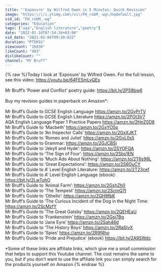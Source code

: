 ```yaml
---
title: "'Exposure' by Wilfred Owen in 5 Minutes: Quick Revision"
image: "https:\/\/i.ytimg.com\/vi\/FH_robM_-wg\/hqdefault.jpg"
vid_id: "FH_robM_-wg"
categories: "Education"
tags: ["aqa","English literature","poetry"]
date: "2022-01-14T07:54:34+03:00"
vid_date: "2021-02-06T09:30:02Z"
duration: "PT5M1S"
viewcount: "16830"
likeCount: "493"
dislikeCount: ""
channel: "Mr Bruff"
---
```

{% raw %}Today I look at 'Exposure' by Wilfred Owen. For the full lesson, see this video: <a rel="nofollow" target="blank" href="https://youtu.be/64FESmLvQEs">https://youtu.be/64FESmLvQEs</a> <br /><br />Mr Bruff’s ‘Power and Conflict’ poetry guide: <a rel="nofollow" target="blank" href="https://bit.ly/2PS8bw6">https://bit.ly/2PS8bw6</a> <br /><br />Buy my revision guides in paperback on Amazon*:<br /><br />Mr Bruff’s Guide to GCSE English Language  <a rel="nofollow" target="blank" href="https://amzn.to/2GvPrTV">https://amzn.to/2GvPrTV</a> <br />Mr Bruff’s Guide to GCSE English Literature  <a rel="nofollow" target="blank" href="https://amzn.to/2POt3V7">https://amzn.to/2POt3V7</a> <br />AQA English Language Paper 1 Practice Papers  <a rel="nofollow" target="blank" href="https://amzn.to/2HnZ0D8">https://amzn.to/2HnZ0D8</a><br />Mr Bruff’s Guide to ‘Macbeth’ <a rel="nofollow" target="blank" href="https://amzn.to/2GxYO5p">https://amzn.to/2GxYO5p</a> <br />Mr Bruff’s Guide to ‘An Inspector Calls’ <a rel="nofollow" target="blank" href="https://amzn.to/2GxXJKT">https://amzn.to/2GxXJKT</a> <br />Mr Bruff’s Guide to ‘Romeo and Juliet’ <a rel="nofollow" target="blank" href="https://amzn.to/2GvL0s5">https://amzn.to/2GvL0s5</a> <br />Mr Bruff’s Guide to Grammar: <a rel="nofollow" target="blank" href="https://amzn.to/2GJCBSj">https://amzn.to/2GJCBSj</a> <br />Mr Bruff’s Guide to ‘Jekyll and Hyde’: <a rel="nofollow" target="blank" href="https://amzn.to/2SYOFQA">https://amzn.to/2SYOFQA</a> <br />Mr Bruff’s Guide to ‘The Sign of Four’: <a rel="nofollow" target="blank" href="https://amzn.to/2Sbs1EN">https://amzn.to/2Sbs1EN</a> <br />Mr Bruff’s Guide to ‘Much Ado About Nothing’: <a rel="nofollow" target="blank" href="https://amzn.to/2T6s98L">https://amzn.to/2T6s98L</a> <br />Mr Bruff’s Guide to ‘Great Expectations’: <a rel="nofollow" target="blank" href="https://amzn.to/2S6OuCY">https://amzn.to/2S6OuCY</a> <br />Mr Bruff’s Guide to A’ Level English Literature: <a rel="nofollow" target="blank" href="https://amzn.to/2T23cef">https://amzn.to/2T23cef</a> <br />Mr Bruff’s Guide to A’ Level English Language (ebook): <a rel="nofollow" target="blank" href="https://bit.ly/2LwTuhO">https://bit.ly/2LwTuhO</a> <br />Mr Bruff’s Guide to ‘Animal Farm’: <a rel="nofollow" target="blank" href="https://amzn.to/2GshZh0">https://amzn.to/2GshZh0</a> <br />Mr Bruff’s Guide to ‘The Tempest’ <a rel="nofollow" target="blank" href="https://amzn.to/2ScmQ7t">https://amzn.to/2ScmQ7t</a> <br />Mr Bruff’s Guide to ‘Othello’: <a rel="nofollow" target="blank" href="https://amzn.to/2QH9fbK">https://amzn.to/2QH9fbK</a> <br />Mr Bruff’s Guide to ‘The Curious Incident of the Dog in the Night Time: <a rel="nofollow" target="blank" href="https://amzn.to/2ScMzfY">https://amzn.to/2ScMzfY</a> <br />Mr Bruff’s Guide to ‘The Great Gatsby’ <a rel="nofollow" target="blank" href="https://amzn.to/2QEHEaU">https://amzn.to/2QEHEaU</a> <br />Mr Bruff’s Guide to ‘Frankenstein’ <a rel="nofollow" target="blank" href="https://amzn.to/2Gsj7Bg">https://amzn.to/2Gsj7Bg</a> <br />Mr Bruff’s Guide to ‘Jane Eyre’ <a rel="nofollow" target="blank" href="https://amzn.to/2Sah46d">https://amzn.to/2Sah46d</a> <br />Mr Bruff’s Guide to ‘The History Boys’ <a rel="nofollow" target="blank" href="https://amzn.to/2RaSIvX">https://amzn.to/2RaSIvX</a> <br />Mr Bruff’s Guide to ‘Spies’ <a rel="nofollow" target="blank" href="https://amzn.to/2R9f4ho">https://amzn.to/2R9f4ho</a> <br />Mr Bruff’s Guide to ‘Pride and Prejudice’ (ebook) <a rel="nofollow" target="blank" href="https://bit.ly/2A9SWdc">https://bit.ly/2A9SWdc</a> <br /><br />*Some of these links are affiliate links, which give me a small commission that helps to support this Youtube channel. The cost remains the same to you, but if you don’t want to use the affiliate link you can simply search for the products yourself on Amazon.{% endraw %}

